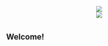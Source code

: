 
<div id="stats" align="center">
  <a href="https://github.com/nater0000">
    <img align="top" src="https://github-readme-stats.vercel.app/api?username=nater0000&theme=transparent&hide=issues,contribs&count_private=true&hide_title=false&show_icons=true&include_all_commits=true&text_bold=false&hide_border=true" />
  </a>
</div>
<div id="langs" align="center">
  <a href="https://github.com/nater0000">
    <img align="top" src="https://github-readme-stats.vercel.app/api/top-langs/?username=nater0000&langs_count=10&layout=compact&theme=transparent&hide_title=false&hide_border=true&hide=css,html,shell" />
  </a>
</div>
<div id="github-page-view-count" align="center">
  <img src="https://komarev.com/ghpvc/?username=nater0000&style=flat-square&color=blue" alt=""/>
</div>

#

## Welcome!

<!--
**nater0000/nater0000** is a ✨ _special_ ✨ repository because its `README.md` (this file) appears on your GitHub profile.

Here are some ideas to get you started:

- 🔭 I’m currently working on ...
- 🌱 I’m currently learning ...
- 👯 I’m looking to collaborate on ...
- 🤔 I’m looking for help with ...
- 💬 Ask me about ...
- 📫 How to reach me: ...
- 😄 Pronouns: ...
- ⚡ Fun fact: ...
-->
